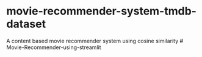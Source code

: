 # movie-recommender-system-tmdb-dataset
A content based movie recommender system using cosine similarity
#   M o v i e - R e c o m m e n d e r - u s i n g - s t r e a m l i t  
 